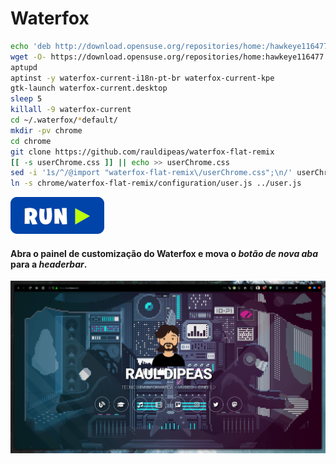 # Waterfox
```bash
echo 'deb http://download.opensuse.org/repositories/home:/hawkeye116477:/waterfox/xUbuntu_20.04/ /' | sudo tee /etc/apt/sources.list.d/waterfox.list
wget -O- https://download.opensuse.org/repositories/home:hawkeye116477:waterfox/xUbuntu_20.04/Release.key | gpg --dearmor | sudo tee /etc/apt/trusted.gpg.d/waterfox.gpg
aptupd
aptinst -y waterfox-current-i18n-pt-br waterfox-current-kpe
gtk-launch waterfox-current.desktop
sleep 5
killall -9 waterfox-current
cd ~/.waterfox/*default/
mkdir -pv chrome
cd chrome
git clone https://github.com/rauldipeas/waterfox-flat-remix
[[ -s userChrome.css ]] || echo >> userChrome.css
sed -i '1s/^/@import "waterfox-flat-remix\/userChrome.css";\n/' userChrome.css
ln -s chrome/waterfox-flat-remix/configuration/user.js ../user.js
```
[![bashrun](../images/bashrun.png)](br:waterfox)
#### Abra o painel de customização do Waterfox e mova o _botão de nova aba_ para a _headerbar_.
![waterfox](../images/waterfox.png)